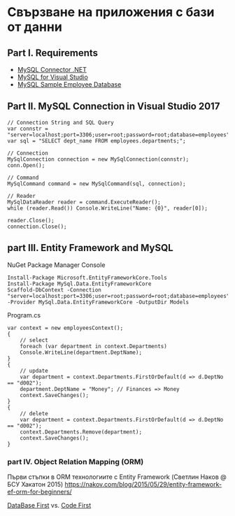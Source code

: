 # Свързване на приложения с бази от данни

## Part I. Requirements
- [MySQL Connector .NET](https://dev.mysql.com/downloads/connector/net/)
- [MySQL for Visual Studio](https://dev.mysql.com/downloads/windows/visualstudio/)
- [MySQL Sample Employee Database](https://github.com/datacharmer/test_db)

## Part II. MySQL Connection in Visual Studio 2017
```
// Connection String and SQL Query
var connstr = "server=localhost;port=3306;user=root;password=root;database=employees";
var sql = "SELECT dept_name FROM employees.departments;";

// Connection
MySqlConnection connection = new MySqlConnection(connstr);
conn.Open();

// Command
MySqlCommand command = new MySqlCommand(sql, connection);

// Reader
MySqlDataReader reader = command.ExecuteReader();
while (reader.Read()) Console.WriteLine("Name: {0}", reader[0]);

reader.Close();
connection.Close();
```

## part III. Entity Framework and MySQL
NuGet Package Manager Console
```
Install-Package Microsoft.EntityFrameworkCore.Tools
Install-Package MySql.Data.EntityFrameworkCore
Scaffold-DbContext -Connection "server=localhost;port=3306;user=root;password=root;database=employees" -Provider MySql.Data.EntityFrameworkCore -OutputDir Models
```
Program.cs
```
var context = new employeesContext();
{
	// select
	foreach (var department in context.Departments)
	Console.WriteLine(department.DeptName);
}
{
	// update
	var department = context.Departments.FirstOrDefault(d => d.DeptNo == "d002");
	department.DeptName = "Money"; // Finances => Money
	context.SaveChanges();
}
{
	// delete
	var department = context.Departments.FirstOrDefault(d => d.DeptNo == "d002");
	context.Departments.Remove(department);
	context.SaveChanges();
}
```

### part IV. Object Relation Mapping (ORM)
Първи стъпки в ORM технологиите с Entity Framework (Светлин Наков @ БСУ Хакатон 2015)
https://nakov.com/blog/2015/05/29/entity-framework-ef-orm-for-beginners/

[DataBase First](https://docs.microsoft.com/en-us/ef/ef6/modeling/designer/workflows/database-first) vs. [Code First](https://docs.microsoft.com/en-us/ef/ef6/modeling/code-first/workflows/new-database)